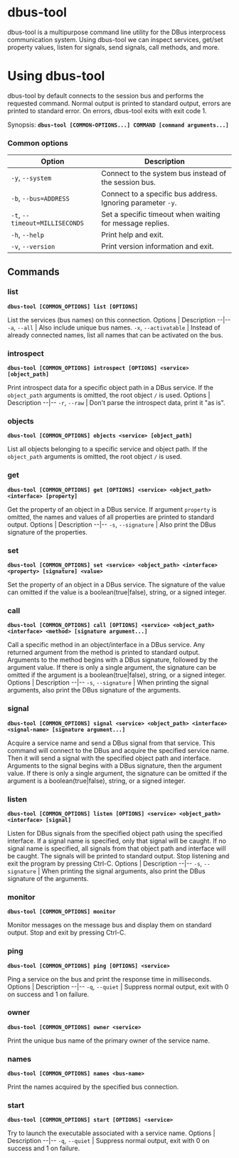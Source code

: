# dbus-tool
dbus-tool is a multipurpose command line utility for the DBus interprocess communication system.
Using dbus-tool we can inspect services, get/set property values, listen for signals, send signals, call methods, and more.


# Using dbus-tool

dbus-tool by default connects to the session bus and performs the requested command.
Normal output is printed to standard output, errors are printed to standard error. On errors, dbus-tool exits with exit code 1.

Synopsis: **`dbus-tool [COMMON-OPTIONS...] COMMAND [command arguments...]`**
### Common options

Option | Description
--|--
`-y`, `--system`      | Connect to the system bus instead of the session bus.
`-b`, `--bus=ADDRESS` | Connect to a specific bus address. Ignoring parameter `-y`.
`-t`, `--timeout=MILLISECONDS` | Set a specific timeout when waiting for message replies.
`-h`, `--help` | Print help and exit.
`-v`, `--version` | Print version information and exit.

## Commands

### list
**`dbus-tool [COMMON_OPTIONS] list [OPTIONS]`**

List the services (bus names) on this connection.
Options | Description
--|--
`-a`, `--all` | Also include unique bus names.
`-x`, `--activatable` | Instead of already connected names, list all names that can be activated on the bus.


### introspect
**`dbus-tool [COMMON_OPTIONS] introspect [OPTIONS] <service> [object_path]`**

Print introspect data for a specific object path in a DBus service. 
If the `object_path` arguments is omitted, the root object `/` is used.
Options | Description
--|--
`-r`, `--raw` | Don't parse the introspect data, print it "as is".


### objects
**`dbus-tool [COMMON_OPTIONS] objects <service> [object_path]`**

List all objects belonging to a specific service and object path.
If the `object_path` arguments is omitted, the root object `/` is used.


### get
**`dbus-tool [COMMON_OPTIONS] get [OPTIONS] <service> <object_path> <interface> [property]`**

Get the property of an object in a DBus service.
If argument `property` is omitted, the names and values of all properties are printed to standard output.
Options | Description
--|--
`-s`, `--signature` | Also print the DBus signature of the properties.


### set
**`dbus-tool [COMMON_OPTIONS] set <service> <object_path> <interface> <property> [signature] <value>`**

Set the property of an object in a DBus service.
The signature of the value can omitted if the value is a boolean(true|false), string, or a signed integer.


### call
**`dbus-tool [COMMON_OPTIONS] call [OPTIONS] <service> <object_path> <interface> <method> [signature argument...]`**

Call a specific method in an object/interface in a DBus service.
Any returned argument from the method is printed to standard output.
Arguments to the method begins with a DBus signature, followed by the argument value. If there is only a single argument, the signature can be omitted if the argument is a boolean(true|false), string, or a signed integer.
Options | Description
--|--
`-s`, `--signature` | When printing the signal arguments, also print the DBus signature of the arguments.


### signal
**`dbus-tool [COMMON_OPTIONS] signal <service> <object_path> <interface> <signal-name> [signature argument...]`**

Acquire a service name and send a DBus signal from that service.
This command will connect to the DBus and acquire the specified service name. Then it will send a signal with the specified object path and interface. Arguments to the signal begins with a DBus signature, then the argument value. If there is only a single argument, the signature can be omitted if the argument is a boolean(true|false), string, or a signed integer.


### listen
**`dbus-tool [COMMON_OPTIONS] listen [OPTIONS] <service> <object_path> <interface> [signal]`**

Listen for DBus signals from the specified object path using the specified interface.
If a signal name is specified, only that signal will be caught. If no signal name is specified, all signals from that object path and interface will be caught.
The signals will be printed to standard output. Stop listening and exit the program by pressing Ctrl-C.
Options | Description
--|--
`-s`, `--signature` | When printing the signal arguments, also print the DBus signature of the arguments.


### monitor
**`dbus-tool [COMMON_OPTIONS] monitor`**

Monitor messages on the message bus and display them on standard output.
Stop and exit by pressing Ctrl-C.


### ping
**`dbus-tool [COMMON_OPTIONS] ping [OPTIONS] <service>`**

Ping a service on the bus and print the response time in milliseconds.
Options | Description
--|--
`-q`, `--quiet` | Suppress normal output, exit with 0 on success and 1 on failure.


### owner
**`dbus-tool [COMMON_OPTIONS] owner <service>`**

Print the unique bus name of the primary owner of the service name.


### names
**`dbus-tool [COMMON_OPTIONS] names <bus-name>`**

Print the names acquired by the specified bus connection.


### start
**`dbus-tool [COMMON_OPTIONS] start [OPTIONS] <service>`**

Try to launch the executable associated with a service name.
Options | Description
--|--
`-q`, `--quiet` | Suppress normal output, exit with 0 on success and 1 on failure.
